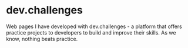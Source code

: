 # dev.challenges
Web pages I have developed with dev.challenges - a platform that offers practice projects to developers to build and improve their skills. As we know, nothing beats practice.
